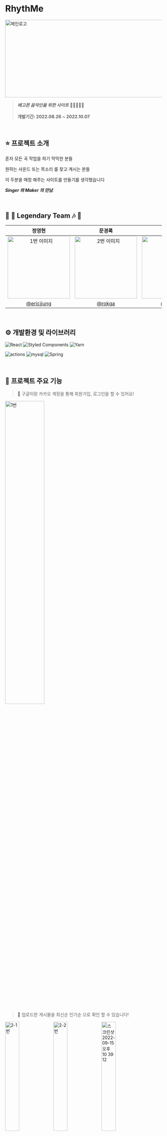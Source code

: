 # RhythMe
<img height="250" src="https://user-images.githubusercontent.com/108949232/190432270-6ae11497-694c-4648-9ece-4eaa8fa7aa05.jpeg" alt="메인로고" width=1200 height=1000 ></img>
> **_배고픈 음악인을 위한 사이트_** 🧑🏿‍🎤🧑‍🎤<br/><br/>
> **개발기간: 2022.08.26 ~ 2022.10.07**

<br/>

## ⭐️ 프로젝트 소개


혼자 모든 곡 작업을 하기 막막한 분들

원하는 사운드 또는 목소리 를 찾고 계시는 분들

이 두분을 매칭 해주는 사이트를 만들기를 생각했습니다

_**Singer 와 Maker 의 만남**._

<br/>

## 🎼 🎵 Legendary Team 🎶 🎹

|정영현|문경록|이장원|성필상|서동욱|김재열|
|:-:|:-:|:-:|:-:|:-:|:-:|
|<img src="https://user-images.githubusercontent.com/108949232/190429470-fd9d76e6-7052-4c60-8665-bedf714a1b06.jpeg" alt="1번 이미지" width=200 height=200>|<img src="https://user-images.githubusercontent.com/108949232/190429960-de0488b0-162c-4aab-a715-45700305bde0.jpeg" alt="2번 이미지" width=200 >|<img src="https://user-images.githubusercontent.com/108949232/190430087-1c67a494-bc12-431d-b589-1bf33ef9e769.jpeg" alt="3번 이미지" width=200 height=200 >|<img src="https://user-images.githubusercontent.com/108949232/190430209-bc6589da-357b-47a5-ad3b-cee22eb07dea.jpeg" alt="4번 이미지" width=200 height=200>|<img src="https://user-images.githubusercontent.com/108949232/190430378-3416ce97-d17d-4727-8d71-96d3b0b96e5a.jpeg" alt="5번 이미지" width=200 height=200>|<img src="https://user-images.githubusercontent.com/108949232/190430522-3c49710e-6bfc-4615-a0a2-e4b3de654b06.jpeg" alt="6번 이미지" width=200 >|
|[@ericjjung](https://github.com/ericjjung)|[@rokga](https://github.com/rokga)|[@wkddnjs](https://github.com/wkddnjs)|[@lucy-pill](https://github.com/lucy-pill)|[@SeoNaRu](https://github.com/SeoNaRu)|[@charlie7590](charlie7590@gmail.com)|

<br/>

## ⚙️ 개발환경 및 라이브러리
![React](https://img.shields.io/badge/react-%2320232a.svg?style=for-the-badge&logo=react&logoColor=%2361DAFB)
![Styled Components](https://img.shields.io/badge/styled--components-DB7093?style=for-the-badge&logo=styled-components&logoColor=white)
![Yarn](https://img.shields.io/badge/yarn-%232C8EBB.svg?style=for-the-badge&logo=yarn&logoColor=white)

<img src="https://img.shields.io/badge/GitHub_Actions-2088FF?style=for-the-badge&logo=github-actions&logoColor=white" alt="actions"><img>
<img src="https://img.shields.io/badge/MySQL-00000F?style=for-the-badge&logo=mysql&logoColor=white" alt="mysql"><img>
![Spring](https://img.shields.io/badge/spring-%236DB33F.svg?style=for-the-badge&logo=spring&logoColor=white)



<br/>

## 🌟 프로젝트 주요 기능

> 🔑 구글이랑 카카오 계정을 통해 회원가입, 로그인을 할 수 있어요!

<img src="https://user-images.githubusercontent.com/108949232/190432848-87c54321-fcb5-49e6-91c5-89594af3ebc4.png" alt="1번" width=50% height=50%>


> 🎼 업로드한 게시물을 최신순 인기순 으로 확인 할 수 있습니다!

<img src="https://user-images.githubusercontent.com/108949232/190433018-92f8c4e0-1c6f-4b25-9048-3a8d6b28da6e.png" alt="2-1번" width=30%>
<img src="https://user-images.githubusercontent.com/108949232/190433163-2196d15a-83e6-4642-b652-2296a64793d3.png" alt="2-2번" width=30% height=30%>
<img width=30% height=30% alt="스크린샷 2022-09-15 오후 10 39 12" src="https://user-images.githubusercontent.com/108949232/190433321-04e05c7a-715b-40ba-a78f-350ae38a5abe.png">


> 🎵 가사 곡소개 포지션 콜라보 의사 제목 앨범 커버 오디오를 직접 업로드 할 수 있습니다!

<img width=50% height=50% alt="스크린샷 2022-09-15 오후 10 44 45" src="https://user-images.githubusercontent.com/108949232/190433543-4e2a3e56-cd80-45e1-a078-6031a8bc7d79.png">


> 🎹 올린 음악을 재생바로 들으실수 있습니다! 

<img width=80% alt="스크린샷 2022-09-15 오후 10 48 04" src="https://user-images.githubusercontent.com/108949232/190433830-abcdb461-f015-47e9-8e5f-ac99df77d4d2.png">


> 🤝 마음에 드는 음악을 발견 하셨다면 채팅으로 같이 곡잡업을 할 수 있는지 물어볼수 있습니다!

<img width=50% alt="스크린샷 2022-09-15 오후 10 50 12" src="https://user-images.githubusercontent.com/108949232/190433968-24ef4e4d-6262-469a-b545-84e6ada7229a.png">


> 🧚‍♀️ 자기에 맞는 포지션을 고른뒤 업로드 개수를 올려보세요 사용자가 싱어인지 메이커인지 알 수 있는 배지를 드립니다 :)

<img src="https://user-images.githubusercontent.com/108949232/190437932-2bfd55d4-4473-4c89-89e0-d3f52322dd4b.png" width=100%>

<br/>

## ⚒ 아키텍쳐 

### ⏺ MVVM-C & Clean Architecture

<img width="994" alt="마지막" src="https://user-images.githubusercontent.com/108949232/190438450-599a5044-c9a5-4f73-8782-baa5c5210446.png">

## FE
> **React**
- 컴퍼넌트로 레고 블럭과 같은 작은 단위로 개발을 한다
이렇게 하면 가독성이 높고 간단하여 캡슐화,확장성,결합성,재사용과 같은 장점이  있어 짧은 시간에 완성도 있는 서비스를 만들기 용이하다.

- 또한 개발을 하다보면 막히는 부분, 오류가 있는 부분이 많은데 다른 라이브러리에 비해 사용자가 많고, 커뮤니티 자료가 많아서 막히는 부분에서 찾아볼 자료가 많고 사용하기 편해서 선정 했다.

> **Zustand**
- 자주 사용하던 Redux와 같은 Flux 아키텍처를 사용하고, 거의 없다시피한 보일러 플레이트 코드와 간편한 사용법 그리고 Redux devtools를 사용 할 수 있어 디버깅이 가능하다는 점으로 인해 이번 프로젝트의 전역상태 라이브러리로 선정.

> **styled-components**
- GlobalStyle의 전역 스타일 지정과 ThemeProvider의 스타일 코드 재사용성으로 인해 스타일 라이브러리로 선정.

## BE

> **GitAction/CodeDeploy**
- 깃 액션과 AWS CodeDeploy를 사용 하여 프론트와 통신을 실제 사용 환경에서 빠르게 테스트 해볼 수 있음

> **CI/CD**
- 빌드/테스트/배포를 자동화 시켜서 기존 bulid,filezilla 사용 에 비해 개발 속도 향상

> **WabSocket**
- 양방향 통신인 WebSocket 을 사용하여 싱어와 메이커가 실시간으로 소통하며 음원을 만들 수 있도록 함

> **Spring Boot/Spring Data JPA/Spring Spring Security**
- Java 언어가 그렇듯이 Spring Boot로 만든 웹 애플리케이션은 가상 머신을 사용하여 시스템 환겨에 상관없이 독립적인 배포가 수월합니다.

-국내 Java Spring 사용자가 월등히 많아 커뮤니티 활성화 및 참고 자료가 방대하여 원하는 기능을 개발하기 수월한 장점이 있습니다

<br/>



## 🔥 기술적 도전(보류)

### ⏺ 보류
- 보류
- 보류
